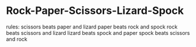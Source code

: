 # Rock-Paper-Scissors-Lizard-Spock

rules: scissors beats paper and lizard
 paper beats rock and spock
 rock beats scissors and lizard
 lizard beats spock and paper
 spock beats scissors and rock
